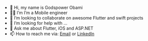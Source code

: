 - 👋 Hi, my name is Godspower Obami 
- 🧑‍💻 I’m I’m a Mobile engineer
- 👯 I’m looking to collaborate on awesome Flutter and swift projects
- 🤔 I’m looking for help with ...
- 💬 Ask me about Flutter, iOS and ASP.NET
- 📫 How to reach me via:
[Email](godspowerobami@gmail.com) or
[LinkedIn](https://www.linkedin.com/in/godspowerobami)
